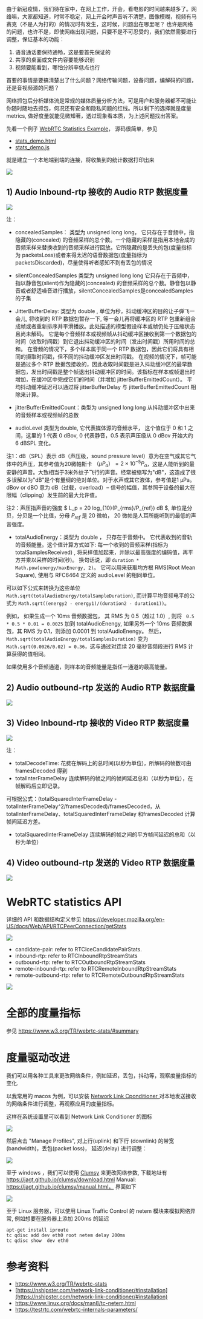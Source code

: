 由于新冠疫情，我们待在家中，在网上工作，开会，看电影的时间越来越多了。网络嘛，大家都知道，时常不稳定，网上开会时声音听不清楚，图像模糊，视频有马赛克（不是人为打的）的情况时有发生，这时候，问题出在哪里呢？
也许是网络的问题，也许不是，即使网络出现问题，只要不是不可忍受的，我们依然需要进行调整，保证基本的功能：

1. 语音通话要保持通畅，这是要首先保证的
2. 共享的桌面或文件内容要能够识别
3. 视频要能看到，哪怕分辨率低点也行

首要的事情是要搞清楚出了什么问题？网络传输问题，设备问题，编解码的问题，还是音视频源的问题？

网络抓包后分析媒体流是常规的媒体质量分析方法，可是用户和服务器都不可能让你随时随地去抓包，何况还有安全和隐私问题的红线。所以剩下的选择就是度量 metrics, 做好度量就能见微知著，透过现象看本质，为上述问题找出答案。

先看一个例子 [WebRTC Statistics Example](https://www.fanyamin.com/webrtc/examples/stats_demo.html)， 源码很简单，参见 
* [stats_demo.html](https://github.com/walterfan/webrtc_primer/blob/main/examples/stats_demo.html)
* [stats_demo.js](https://github.com/walterfan/webrtc_primer/blob/main/examples/js/stats_demo.js)

就是建立一个本地端到端的连接，将收集到的统计数据打印出来

![](https://upload-images.jianshu.io/upload_images/1598924-61df76ebeb2dd752.png?imageMogr2/auto-orient/strip%7CimageView2/2/w/1240)

## 1) Audio Inbound-rtp 接收的 Audio RTP 数据度量

![](https://upload-images.jianshu.io/upload_images/1598924-33252b250bd2bf2a.png?imageMogr2/auto-orient/strip%7CimageView2/2/w/1240)

注：
* concealedSamples： 类型为 unsigned long long， 它只存在于音频中，指隐藏的(concealed) 的音频采样的总个数。一个隐藏的采样是指用本地合成的音频采样来替换收到的音频采样进行回放。它所隐藏的是丢失的包(度量指标为 packetsLoss)或者来得太迟的语音数据包(度量指标为packetsDiscarded)，尽量使得听者感知不到有丢包的情况

* silentConcealedSamples 类型为 unsigned long long
它只存在于音频中，指以静音包(slient)作为隐藏的(concealed) 的音频采样的总个数。静音包以静音或者舒适噪音进行播放，silentConcealedSamples是concealedSamples的子集

* JitterBufferDelay: 类型为 double , 单位为秒，抖动缓冲区的目的让子弹飞一会儿, 将收到的 RTP 数据包暂存一下, 等一会儿再将缓冲区的 RTP 包重新组合成帧或者重新排序并平滑播放。此处描述的模型假设样本或帧仍处于压缩状态且尚未解码。
它是每个音频样本或视频帧从抖动缓冲区接收到第一个数据包的时间（收取时间戳）到它退出抖动缓冲区的时间（发出时间戳）所用时间的总和。
在音频的情况下，多个样本属于同一个 RTP 数据包，因此它们将具有相同的摄取时间戳，但不同的抖动缓冲区发出时间戳。
在视频的情况下，帧可能是通过多个 RTP 数据包接收的，因此收取时间戳是进入抖动缓冲区的最早数据包，发出时间戳是整个帧退出抖动缓冲区的时间。该指标在样本或帧退出时增加，在缓冲区中完成它们的时间（并增加 jitterBufferEmittedCount）。
平均抖动缓冲延迟可以通过将 jitterBufferDelay 与 jitterBufferEmittedCount 相除来计算。

* jitterBufferEmittedCount：类型为 unsigned long long
从抖动缓冲区中出来的音频样本或视频帧的总数

* audioLevel 类型为double, 它代表媒体源的音频水平， 这个值位于 0 和 1 之间，这里的 1 代表 0 dBov, 0 代表静音，0.5 表示声压级从 0 dBov 开始大约 6 dBSPL 变化。

注1：dB（SPL）表示 dB（声压级，sound pressure level）意为在空气或其它气体中的声压，其参考值为20微帕斯卡 $（μP_a） = 2×10^{−5} P_a$，这是人能听到的最安静的声音。大致相当于3米外蚊子飞行的声音。经常被缩写为"dB"，这造成了很多误解以为"dB"是个有量纲的绝对单位。对于水声或其它液体，参考值是1 μPa。 dBov or dBO 意为 dB（过载，overload）– 信号的幅值，其参照于设备的最大在限幅（clipping）发生前的最大允许值。

注2：声压指声音的强度 $ L_p = 20 log_{10}(P_{rms}/P_{ref}) dB $, 单位是分贝，分贝是一个比值，分母 $P_{ref}$ 是 20 微帕， 20 微帕是人耳所能听到的最低的声音强度。

* totalAudioEnergy：类型为 double ， 只存在于音频中。 它代表收到的音轨的音频能量。这个值计算方式如下: 
每一个收到的音频采样(指标为 totalSamplesReceived) , 将采样值加起来，并除以最高强度的编码值，再平方并乘以采样的时间(秒)。 换句话说，即 ``` duration * Math.pow(energy/maxEnergy, 2) ```。
它可以用来获取均方根 RMS(Root Mean Square), 使用与 RFC6464 定义的 audioLevel 的相同单位。

可以如下公式来转换为这些单位 ``` Math.sqrt(totalAudioEnergy/totalSampleDuration) ```,  而计算平均音频电平的公式为  ``` Math.sqrt((energy2 - energy1)/(duration2 - duration1)) ```。

例如， 如果生成一个 10ms 音频数据包， 其 RMS 为 0.5（超过 1.0）, 则将 ``` 0.5 * 0.5 * 0.01 = 0.0025``` 加到 totalAudioEnengy, 如果另外一个  10ms 音频数据包，其 RMS 为 0.1，则添加 0.0001 到 totalAudioEnengy。 然后，``` Math.sqrt(totalAudioEnergy/totalSamplesDuration) ``` 变为 ``` Math.sqrt(0.0026/0.02) = 0.36 ```，这与通过对连续 20 毫秒音频段进行 RMS 计算获得的值相同。

如果使用多个音频通道，则样本的音频能量是指任一通道的最高能量。



## 2) Audio outbound-rtp 发送的 Audio RTP 数据度量

![](https://upload-images.jianshu.io/upload_images/1598924-53ca64d7d7435d8f.png?imageMogr2/auto-orient/strip%7CimageView2/2/w/1240)

## 3) Video Inbound-rtp 接收的 Video RTP 数据度量

![](https://upload-images.jianshu.io/upload_images/1598924-fe0dc54aab574f58.png?imageMogr2/auto-orient/strip%7CimageView2/2/w/1240)

注：
* totalDecodeTime: 花费在解码上的总时间(以秒为单位)，所解码的帧数可由 framesDecoded 得到
* totalInterFrameDelay 连续解码的帧之间的帧间延迟总和（以秒为单位），在帧解码后立即记录。 

可根据公式：(totalSquaredInterFrameDelay - totalInterFrameDelay^2/framesDecoded)/framesDecoded，从totalInterFrameDelay、totalSquaredInterFrameDelay 和framesDecoded 计算帧间延迟方差。

* totalSquaredInterFrameDelay
连续解码的帧之间的平方帧间延迟的总和（以秒为单位）

## 4) Video outbound-rtp 发送的 Video RTP 数据度量

![](https://upload-images.jianshu.io/upload_images/1598924-bef8d2bdf0fda02c.png?imageMogr2/auto-orient/strip%7CimageView2/2/w/1240)


# WebRTC statistics API

详细的 API 和数据结构定义参见 https://developer.mozilla.org/en-US/docs/Web/API/RTCPeerConnection/getStats

![](https://upload-images.jianshu.io/upload_images/1598924-bee7d7d33e4c0f14.png?imageMogr2/auto-orient/strip%7CimageView2/2/w/1240)

* candidate-pair: refer to RTCIceCandidatePairStats.
* inbound-rtp: refer to RTCInboundRtpStreamStats
* outbound-rtp: refer to RTCOutboundRtpStreamStats
* remote-inbound-rtp: refer to RTCRemoteInboundRtpStreamStats
* remote-outbound-rtp: refer to RTCRemoteOutboundRtpStreamStats

![](https://upload-images.jianshu.io/upload_images/1598924-85a9cf2eb95afab3.png?imageMogr2/auto-orient/strip%7CimageView2/2/w/1240)

# 全部的度量指标

参见 https://www.w3.org/TR/webrtc-stats/#summary

# 度量驱动改进

我们可以用各种工具来更改网络条件，例如延迟，丢包，抖动等，观察度量指标的变化.


以我常用的 macos 为例，可以安装 [Network Link Cponditioner ](https://nshipster.com/network-link-conditioner/#installation) 对本地发送接收的网络条件进行调整，再观察应用的度量指标。

这样在系统设置里可以看到 Network Link Conditioner 的图标

![](https://upload-images.jianshu.io/upload_images/1598924-d32ba17291666f18.png?imageMogr2/auto-orient/strip%7CimageView2/2/w/1240)

然后点击 "Manage Profiles", 对上行(uplink) 和下行 (downlink) 的带宽(bandwidth)，丢包(packet loss)， 延迟(delay) 进行调整：

![](https://upload-images.jianshu.io/upload_images/1598924-1a09712691a1a79a.png?imageMogr2/auto-orient/strip%7CimageView2/2/w/1240)

至于 windows ，我们可以使用 [Clumsy](https://jagt.github.io/clumsy/index.html) 来更改网络参数, 下载地址有 https://jagt.github.io/clumsy/download.html
Manual: https://jagt.github.io/clumsy/manual.html， 界面如下

![](https://upload-images.jianshu.io/upload_images/1598924-705ea68c6071d2e0.png?imageMogr2/auto-orient/strip%7CimageView2/2/w/1240)

至于 Linux 服务器，可以使用 Linux Traffic Control 的 netem 模块来模拟网络异常, 例如想要在服务器上添加 200ms 的延迟
```
apt-get install iproute
tc qdisc add dev eth0 root netem delay 200ms
tc qdisc show  dev eth0
```



# 参考资料
* https://www.w3.org/TR/webrtc-stats
* [https://nshipster.com/network-link-conditioner/#installation](https://nshipster.com/network-link-conditioner/#installation)
* https://www.linux.org/docs/man8/tc-netem.html
* https://testrtc.com/webrtc-internals-parameters/